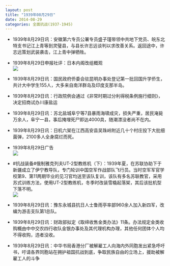 ```yaml
---
layout: post
title: "1939年08月29日"
date: 2014-08-29
categories: 全面抗战(1937-1945)
---
```


<meta name="referrer" content="no-referrer" />

- 1939年8月29日讯：安徽第六专员公署专员盛子瑾带领中共地下党员、皖东北特支书记江上青等到灵璧县，与县长许志远谈判以求改善关系。返回途中，许志远策划武装袭击，江上青中弹牺牲。 

- 1939年8月29日申报社评：日本内阁改组概观 <br/><img src="https://ww2.sinaimg.cn/large/aca367d8jw1ejttw8a00rj20q70zjqo5.jpg" />

- 1939年8月29日讯：国民政府侨委会驻昆明办事处登记第一批回国升学侨生，共计大中学生155人，大多来自南洋群岛及印度支那半岛。 

- 1939年8月29日讯：行政院例会通过《非常时期过分利得税条例施行细则》，决定招商试办川康盐运 

- 1939年8月29日讯：苏北盐城阜宁等7县暴雨海啸成灾，损失严重，居民淹毙万余人，阜宁一县，事后掩埋死尸即达4000具，随潮漂没者尚不在内。 

- 1939年8月29日讯：日机六架在江西高安县吴珠岭附近几十个村庄投下大批细菌弹，2100多人全身腐烂而死。 

- 1939年8月29日广告 <br/><img src="https://ww2.sinaimg.cn/large/aca367d8jw1ejtck4qfozj20k20guq89.jpg" />

- #抗战装备#俄制雅克列夫UT-2型教练机（下）：1939年夏，在苏联协助下于新疆成立了伊宁教导队，专门轮训中国空军作战部队飞行员。当时空军军官学校第9、第11两期毕业的见习官均送至该队复训，该队有多名苏联教官，采用苏式训练方法，使用UT-2型教练机，冬季时改装雪橇起落架，其后该批机型下落不明。 <br/><img src="https://ww2.sinaimg.cn/large/aca367d8jw1ejt9ycaz29j20gn0ccgmt.jpg" />

- 1939年8月29日讯：豫东永城县抗日人士鲁雨亭率部960余人加入新四军，改编为游击支队第1总队。 

- 1939年8月29日讯：财政部拟定《取缔收售金类办法》11条。办法规定金类收购概由中中交农四行收队金银办事处及其代理机构办理，其他任何团体个人均不得收购，违者没收。 

- 1939年8月29日讯：中华书局香港分厂被解雇工人向海内外同胞发出紧急呼吁书，吁请各界同胞站在拥护祖国抗战到底，争取民族自由的立场上，援助被解雇工人的斗争 

